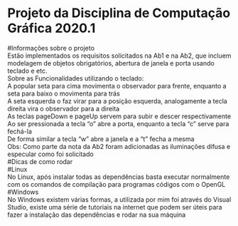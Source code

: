 # Projeto da Disciplina de Computação Gráfica 2020.1
#Informações sobre o projeto
<br />
    Estão implementados os requisitos solicitados na Ab1 e na Ab2, que incluem modelagem de objetos obrigatórios, abertura de janela e porta usando teclado e etc.
    <br />
    Sobre as Funcionalidades utilizando o teclado:
    <br />
    A popular seta para cima movimenta o observador para frente, enquanto a seta para baixo o movimenta para trás
    <br />
    A seta esquerda o faz virar para a posição esquerda, analogamente a tecla direita vira o observador para a direita
    <br />
    As teclas pageDown e pageUp servem para subir e descer respectivamente
    <br />
    Ao ser pressionada a tecla “o” abre a porta, enquanto a tecla “c” serve para fechá-la
    <br />
    De forma similar a tecla “w” abre a janela e a “t” fecha a mesma
    <br />
    Obs: Como parte da nota da Ab2 foram adicionadas as iluminações difusa e especular como foi solicitado
<br />
#Dicas de como rodar
<br />
#Linux
<br />
    No Linux, após instalar todas as dependências basta executar normalmente com os comandos de compilação para programas códigos com o OpenGL
    <br />
#Windows
<br />
    No Windows existem várias formas, a utilizada por mim foi através do Visual Studio, existe uma série de tutoriais na internet que podem ser úteis para fazer a instalação das dependências e rodar na sua máquina
